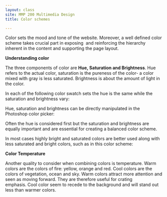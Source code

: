 ```yaml
---
layout: class
site: MMP 200 Multimedia Design
title: Color schemes

---
```

Color sets the mood and tone of the website. Moreover, a well defined color scheme takes crucial part in exposing  and reinforcing the hierarchy inherent in the content and supporting the page layout.

**Understanding color**

The three components of color are **Hue, Saturation and Brightness**. Hue refers to the actual color, saturation is the pureness of the color- a color mixed with gray is less saturated. Brightness is about the amount of light in the color.

In each of the following color swatch sets the hue is the same while the saturation and brightness vary:



Hue, saturation and brightness can be directly manipulated in the Photoshop color picker:


Often the hue is considered first but the saturation and brightness are equally important and are essential for creating a balanced color scheme.

In most cases highly bright and saturated colors are better used along with less saturated and bright colors, such as in this color scheme:



**Color Temperature**

Another quality to consider when combining colors is temperature. Warm colors are the colors of fire: yellow, orange and red. Cool colors are the colors of vegetation, ocean and sky. Warm colors attract more attention and seen as moving forward. They are therefore useful for crating emphasis. Cool color seem to recede to the background and will stand out less than warmer colors.
